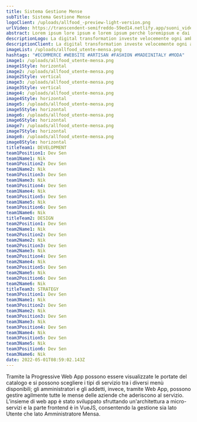 ```yaml
---
title: Sistema Gestione Mense
subTitle: Sistema Gestione Mense
logoClient: /uploads/allfood_-preview-light-version.png
urlVideo: https://transcendent-semifreddo-59ed14.netlify.app/suoni_video.mp4
abstract: Lorem ipsum lore ipsum e lorem ipsum perchè loremipsum e dai lorem ipsum
descriptionLogo: La digital transformation investe velocemente ogni ambito lavorativo e noi di Logix, come partner tecnologico della startup innovativa Freeday 15, abbiamo messo a disposizione le nostre competenze per realizzare un sistema semplice e intuitivo. Una piattaforma completamente custom, sia per gli utenti finali che per chi gestisce il servizio mense attualmente utilizzato da All Food.
descriptionClient: La digital transformation investe velocemente ogni ambito lavorativo e noi di Logix, come partner tecnologico della startup innovativa Freeday 15, abbiamo messo a disposizione le nostre competenze per realizzare un sistema semplice e intuitivo. Una piattaforma completamente custom, sia per gli utenti finali che per chi gestisce il servizio mense attualmente utilizzato da All Food.
imageList: /uploads/allfood_utente-mensa.png
hashtags: "#ECOMMERCE #WEBSITE #ARTISAN #FASHION #MADEINITALY #MODA"
image1: /uploads/allfood_utente-mensa.png
image1Style: horizontal
image2: /uploads/allfood_utente-mensa.png
image2Style: vertical
image3: /uploads/allfood_utente-mensa.png
image3Style: vertical
image4: /uploads/allfood_utente-mensa.png
image4Style: horizontal
image5: /uploads/allfood_utente-mensa.png
image5Style: horizontal
image6: /uploads/allfood_utente-mensa.png
image6Style: horizontal
image7: /uploads/allfood_utente-mensa.png
image7Style: horizontal
image8: /uploads/allfood_utente-mensa.png
image8Style: horizontal
titleTeam1: DEVELOPMENT
team1Position1: Dev Sen
team1Name1: Nik
team1Position2: Dev Sen
team1Name2: Nik
team1Position3: Dev Sen
team1Name3: Nik
team1Position4: Dev Sen
team1Name4: Nik
team1Position5: Dev Sen
team1Name5: Nik
team1Position6: Dev Sen
team1Name6: Nik
titleTeam2: DESIGN
team2Position1: Dev Sen
team2Name1: Nik
team2Position2: Dev Sen
team2Name2: Nik
team2Position3: Dev Sen
team2Name3: Nik
team2Position4: Dev Sen
team2Name4: Nik
team2Position5: Dev Sen
team2Name5: Nik
team2Position6: Dev Sen
team2Name6: Nik
titleTeam3: STRATEGY
team3Position1: Dev Sen
team3Name1: Nik
team3Position2: Dev Sen
team3Name2: Nik
team3Position3: Dev Sen
team3Name3: Nik
team3Position4: Dev Sen
team3Name4: Nik
team3Position5: Dev Sen
team3Name5: Nik
team3Position6: Dev Sen
team3Name6: Nik
date: 2022-05-01T08:59:02.143Z
---
```

Tramite la Progressive Web App possono essere visualizzate le portate del catalogo e si possono scegliere i tipi di servizio tra i diversi menù disponibili; gli amministratori e gli addetti, invece, tramite Web App, possono gestire agilmente tutte le mense delle aziende che aderiscono al servizio.
L’insieme di web app è stato sviluppato sfruttando un'architettura a micro-servizi e la parte frontend è in VueJS, consentendo la gestione sia lato Utente che lato Amministratore Mensa.